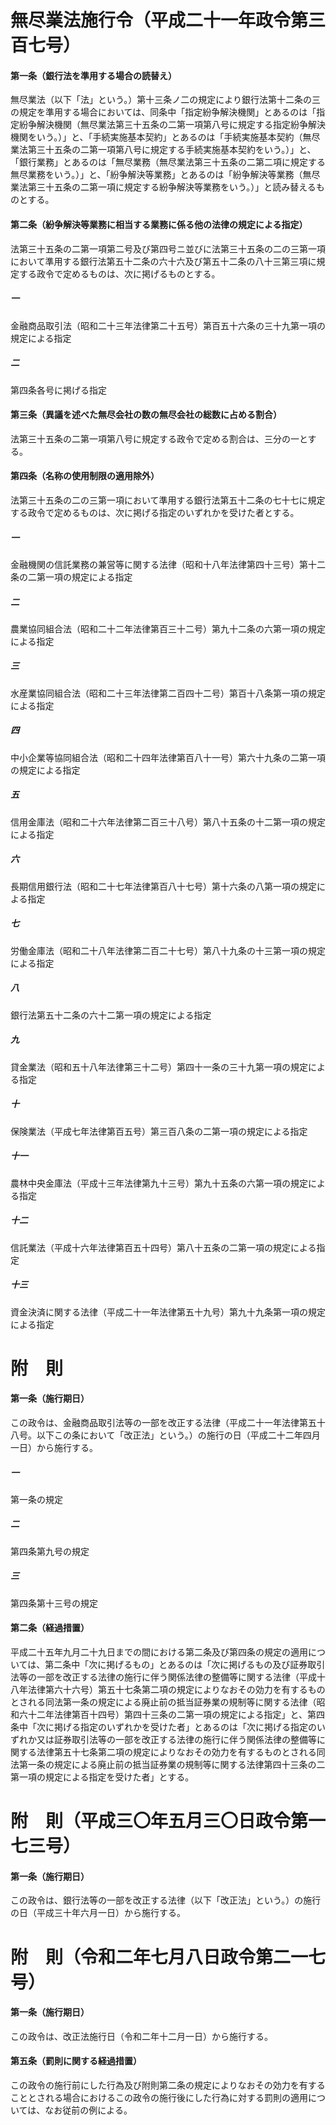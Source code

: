 # 無尽業法施行令（平成二十一年政令第三百七号）
#### 第一条（銀行法を準用する場合の読替え）
無尽業法（以下「法」という。）第十三条ノ二の規定により銀行法第十二条の三の規定を準用する場合においては、同条中「指定紛争解決機関」とあるのは「指定紛争解決機関（無尽業法第三十五条の二第一項第八号に規定する指定紛争解決機関をいう。）」と、「手続実施基本契約」とあるのは「手続実施基本契約（無尽業法第三十五条の二第一項第八号に規定する手続実施基本契約をいう。）」と、「銀行業務」とあるのは「無尽業務（無尽業法第三十五条の二第二項に規定する無尽業務をいう。）」と、「紛争解決等業務」とあるのは「紛争解決等業務（無尽業法第三十五条の二第一項に規定する紛争解決等業務をいう。）」と読み替えるものとする。
#### 第二条（紛争解決等業務に相当する業務に係る他の法律の規定による指定）
法第三十五条の二第一項第二号及び第四号ニ並びに法第三十五条の二の三第一項において準用する銀行法第五十二条の六十六及び第五十二条の八十三第三項に規定する政令で定めるものは、次に掲げるものとする。
##### 一
金融商品取引法（昭和二十三年法律第二十五号）第百五十六条の三十九第一項の規定による指定
##### 二
第四条各号に掲げる指定
#### 第三条（異議を述べた無尽会社の数の無尽会社の総数に占める割合）
法第三十五条の二第一項第八号に規定する政令で定める割合は、三分の一とする。
#### 第四条（名称の使用制限の適用除外）
法第三十五条の二の三第一項において準用する銀行法第五十二条の七十七に規定する政令で定めるものは、次に掲げる指定のいずれかを受けた者とする。
##### 一
金融機関の信託業務の兼営等に関する法律（昭和十八年法律第四十三号）第十二条の二第一項の規定による指定
##### 二
農業協同組合法（昭和二十二年法律第百三十二号）第九十二条の六第一項の規定による指定
##### 三
水産業協同組合法（昭和二十三年法律第二百四十二号）第百十八条第一項の規定による指定
##### 四
中小企業等協同組合法（昭和二十四年法律第百八十一号）第六十九条の二第一項の規定による指定
##### 五
信用金庫法（昭和二十六年法律第二百三十八号）第八十五条の十二第一項の規定による指定
##### 六
長期信用銀行法（昭和二十七年法律第百八十七号）第十六条の八第一項の規定による指定
##### 七
労働金庫法（昭和二十八年法律第二百二十七号）第八十九条の十三第一項の規定による指定
##### 八
銀行法第五十二条の六十二第一項の規定による指定
##### 九
貸金業法（昭和五十八年法律第三十二号）第四十一条の三十九第一項の規定による指定
##### 十
保険業法（平成七年法律第百五号）第三百八条の二第一項の規定による指定
##### 十一
農林中央金庫法（平成十三年法律第九十三号）第九十五条の六第一項の規定による指定
##### 十二
信託業法（平成十六年法律第百五十四号）第八十五条の二第一項の規定による指定
##### 十三
資金決済に関する法律（平成二十一年法律第五十九号）第九十九条第一項の規定による指定
# 附　則
#### 第一条（施行期日）
この政令は、金融商品取引法等の一部を改正する法律（平成二十一年法律第五十八号。以下この条において「改正法」という。）の施行の日（平成二十二年四月一日）から施行する。
##### 一
第一条の規定
##### 二
第四条第九号の規定
##### 三
第四条第十三号の規定
#### 第二条（経過措置）
平成二十五年九月二十九日までの間における第二条及び第四条の規定の適用については、第二条中「次に掲げるもの」とあるのは「次に掲げるもの及び証券取引法等の一部を改正する法律の施行に伴う関係法律の整備等に関する法律（平成十八年法律第六十六号）第五十七条第二項の規定によりなおその効力を有するものとされる同法第一条の規定による廃止前の抵当証券業の規制等に関する法律（昭和六十二年法律第百十四号）第四十三条の二第一項の規定による指定」と、第四条中「次に掲げる指定のいずれかを受けた者」とあるのは「次に掲げる指定のいずれか又は証券取引法等の一部を改正する法律の施行に伴う関係法律の整備等に関する法律第五十七条第二項の規定によりなおその効力を有するものとされる同法第一条の規定による廃止前の抵当証券業の規制等に関する法律第四十三条の二第一項の規定による指定を受けた者」とする。
# 附　則（平成三〇年五月三〇日政令第一七三号）
#### 第一条（施行期日）
この政令は、銀行法等の一部を改正する法律（以下「改正法」という。）の施行の日（平成三十年六月一日）から施行する。
# 附　則（令和二年七月八日政令第二一七号）
#### 第一条（施行期日）
この政令は、改正法施行日（令和二年十二月一日）から施行する。
#### 第五条（罰則に関する経過措置）
この政令の施行前にした行為及び附則第二条の規定によりなおその効力を有することとされる場合におけるこの政令の施行後にした行為に対する罰則の適用については、なお従前の例による。

